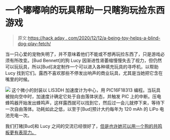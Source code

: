 # 一个嘟嘟响的玩具帮助一只瞎狗玩捡东西游戏

> 原文:[https://hack aday . com/2020/12/12/a-being-toy-helps-a-blind-dog-play-fetch/](https://hackaday.com/2020/12/12/a-beeping-toy-helps-a-blind-dog-play-fetch/)

当一只心爱的宠物失明了，并不意味着他们不能或不想再玩捡东西了，只是游戏必须有所改变。[Bud Bennett]的狗 Lucy 因渐进性肾萎缩慢慢失去了视力，但仍然可以玩玩具，所以[Bud]决定制作一个可以进入各种填充玩具的寻呼机，以帮助 Lucy 找到它们。露西不喜欢那些不停发出响声的商业玩具，尤其是当她把它含在嘴里的时候。

[![](../Images/8cb154029d92e384f014e934eb18cb3b.png)](https://hackaday.com/wp-content/uploads/2020/12/lucys-toy-guts.jpg) 这个微小的封装以 LIS3DH 加速度计为中心，用 PIC16F18313 编程。当玩具被抛向空中时，加速度计确定它处于自由落体状态，并触发 PIC 上的中断。压电蜂鸣器开始发出蜂鸣声，这样露西就可以找到它，然后过一会儿就停下来，等待下一次自由落体。功耗如此之低，以至于[Bud]预计大约每年为 120 mAh 的 LiPo 电池充电一次。

我们打赌[Bud]和 Lucy 之间的交流已经很好了，[但是也许她可以用一个狗的共鸣板更有表现力。](https://hackaday.com/2020/02/13/training-a-dog-to-speak-with-a-sound-board/)